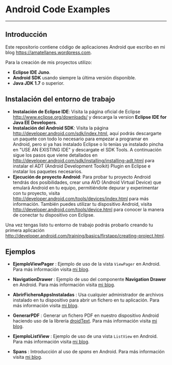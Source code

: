 Android Code Examples
=====================

---

Introducción
------------

Este repositorio contiene código de aplicaciones Android que escribo en mi blog 
https://amatellanes.wordpress.com.


Para la creación de mis proyectos utilizo:
* **Eclipse IDE Juno**.
* **Android SDK** usando siempre la última versión disponible.
* **Java JDK 1.7** o superior.

Instalación del entorno de trabajo
----------------------------------

* **Instalación de Eclipse IDE**: Visita la página oficial de Eclipse http://www.eclipse.org/downloads/ y descarga la version __Eclipse IDE for Java EE Developers__.
* **Instalación del Android SDK**: Visita la página http://developer.android.com/sdk/index.html, aquí podrás descargarte un paquete con todo lo necesario para empezar a programar en Android, pero si ya has instalado Eclipse o lo tenías ya instalado pincha en "USE AN EXISTING IDE" y descargate el SDK Tools. A continuación sigue los pasos que viene detallados en http://developer.android.com/sdk/installing/installing-adt.html para instalar el ADT (Android Development Toolkit) Plugin en Eclipse e instalar los paquetes necesarios.
* **Ejecución de proyecto Android**: Para probar tu proyecto Android tendrás dos posibilidades, crear una AVD (Android Virtual Device) que emulará Android en tu equipo, permitiéndote depurar y experimentar con tu proyecto, visita http://developer.android.com/tools/devices/index.html para más información. También puedes utilizar tu dispositivo Android, visita http://developer.android.com/tools/device.html para conocer la manera de conectar tu dispositivo con Eclipse.
 
Una vez tengas listo tu entorno de trabajo podrás probarlo creando tu primera aplicación http://developer.android.com/training/basics/firstapp/creating-project.html.


Ejemplos
--------

* **EjemploViewPager** : Ejemplo de uso de la vista ```ViewPager``` en Android. Para más información visita [mi blog](http://amatellanes.wordpress.com/2013/05/25/android-ejemplo-de-viewpager-en-android-parte-1/ "http://amatellanes.wordpress.com/2013/05/25/android-ejemplo-de-viewpager-en-android-parte-1/").

* **NavigationDrawer** : Ejemplo de uso del componente **Navigation Drawer** en Android. Para más información visita [mi blog](http://amatellanes.wordpress.com/2013/05/24/ejemplo-de-navigation-drawer-en-android-parte-i/ "http://amatellanes.wordpress.com/2013/05/24/ejemplo-de-navigation-drawer-en-android-parte-i/").

*    **AbrirFicheroAppsInstaladas** : Usa cualquier administrador de archivos instalado en tu dispositivo para abrir un fichero en tu aplicación. Para más información visita [mi blog](http://amatellanes.wordpress.com/2013/03/10/abrir-un-fichero-usando-las-aplicaciones-instaladas-en-android/ "Abrir un fichero usando las aplicaciones instaladas en Android | ").

*    **GenerarPDF** : Generar un fichero PDF en nuestro dispositivo Android haciendo uso de la librería [droidText](https://code.google.com/p/droidtext/ " droidtext -
PDF creation on android - Google Project Hosting"). Para más información visita [mi blog](http://amatellanes.wordpress.com/2013/03/13/ejemplo-sencillo-de-creacion-de-un-pdf-en-android/ "Abrir un fichero usando las aplicaciones instaladas en Android | ").

* **EjemploListView** : Ejemplo de uso de una vista <code>ListView</code> en Android. Para más información visita [mi blog](http://amatellanes.wordpress.com/2013/04/14/ejemplo-de-listview-en-android/ "Ejemplo de ListView en Android | ").

* **Spans** : Introducción al uso de *spans* en Android. Para más información visita [mi blog](http://amatellanes.wordpress.com/2013/04/30/introduccion-a-spans-en-android/ "").
